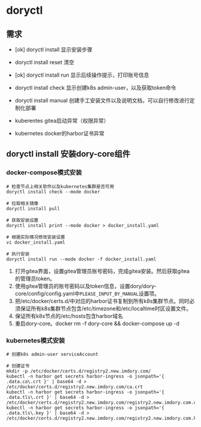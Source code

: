 # doryctl

## 需求

- [ok] doryctl install 显示安装步骤
- doryctl install reset 清空
- [ok] doryctl install run 显示后续操作提示，打印账号信息
- doryctl install check 显示创建k8s admin-user，以及获取token命令
- doryctl install manual 创建手工安装文件以及说明文档，可以自行修改进行定制化部署

- kuberentes gitea启动异常（权限异常）
- kubernetes docker的harbor证书异常

## doryctl install 安装dory-core组件

### docker-compose模式安装

```shell script
# 检查节点上相关软件以及kubernetes集群是否可用
doryctl install check --mode docker

# 拉取相关镜像
doryctl install pull

# 获取安装设置
doryctl install print --mode docker > docker_install.yaml

# 根据实际情况修改安装设置
vi docker_install.yaml

# 执行安装
doryctl install run --mode docker -f docker_install.yaml
```

1. 打开gitea界面，设置gitea管理员账号密码，完成gitea安装。然后获取gitea的管理员token。
2. 使用gitea管理员的账号密码以及token信息，设置dory/dory-core/config/config.yaml中`PLEASE_INPUT_BY_MANUAL`设置项。
3. 把/etc/docker/certs.d/中对应的harbor证书复制到所有k8s集群节点。同时必须保证所有k8s集群节点包含/etc/timezone和/etc/localtime时区设置文件。
4. 保证所有k8s节点的/etc/hosts包含harbor域名
5. 重启dory-core。docker rm -f dory-core && docker-compose up -d

### kubernetes模式安装

```shell script
# 创建k8s admin-user serviceAccount

# 创建证书
mkdir -p /etc/docker/certs.d/registry2.new.imdory.com/
kubectl -n harbor get secrets harbor-ingress -o jsonpath='{ .data.ca\.crt }' | base64 -d > /etc/docker/certs.d/registry2.new.imdory.com/ca.crt
kubectl -n harbor get secrets harbor-ingress -o jsonpath='{ .data.tls\.crt }' | base64 -d > /etc/docker/certs.d/registry2.new.imdory.com/registry2.new.imdory.com.cert
kubectl -n harbor get secrets harbor-ingress -o jsonpath='{ .data.tls\.key }' | base64 -d > /etc/docker/certs.d/registry2.new.imdory.com/registry2.new.imdory.com.key

```
